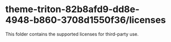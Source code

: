 # theme-triton-82b8afd9-dd8e-4948-b860-3708d1550f36/licenses

This folder contains the supported licenses for third-party use.

